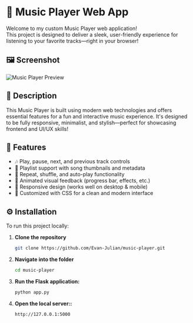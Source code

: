 # 🎵 Music Player Web App

Welcome to my custom Music Player web application!  
This project is designed to deliver a sleek, user-friendly experience for listening to your favorite tracks—right in your browser!

## 🖼️ Screenshot

![Music Player Preview](Fullpage.png) 

## 🎯 Description

This Music Player is built using modern web technologies and offers essential features for a fun and interactive music experience. It's designed to be fully responsive, minimalist, and stylish—perfect for showcasing frontend and UI/UX skills!

## 🚀 Features

- 🎶 Play, pause, next, and previous track controls  
- 📃 Playlist support with song thumbnails and metadata  
- 🔁 Repeat, shuffle, and auto-play functionality  
- 💜 Animated visual feedback (progress bar, effects, etc.)  
- 📱 Responsive design (works well on desktop & mobile)  
- 🎨 Customized with CSS for a clean and modern interface

## ⚙️ Installation

To run this project locally:

1. **Clone the repository**
   ```bash
   git clone https://github.com/Evan-Julian/music-player.git

2. **Navigate into the folder**
   ```bash
   cd music-player

3. **Run the Flask application:**
   ```bash
   python app.py

4. **Open the local server::**
   ```bash
   http://127.0.0.1:5000
